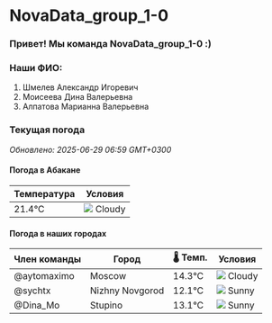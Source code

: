 # NovaData_group_1-0
### Привет! Мы команда NovaData_group_1-0 :)

### Наши ФИО:
1. Шмелев Александр Игоревич
2. Моисеева Дина Валерьевна
3. Алпатова Марианна Валерьевна

### Текущая погода
<!-- WEATHER:START -->
_Обновлено: 2025-06-29 06:59 GMT+0300_

#### Погода в Абакане

| Температура | Условия |
|-------------|----------|
| 21.4°C     | ![](https://cdn.weatherapi.com/weather/64x64/day/119.png) Cloudy |

#### Погода в наших городах

| Член команды  | Город               | 🌡️ Темп.  | Условия          |
|---------------|---------------------|-----------|--------------------|
| @aytomaximo    | Moscow              |   14.3°C | ![](https://cdn.weatherapi.com/weather/64x64/day/119.png) Cloudy       |
| @sychtx        | Nizhny Novgorod     |   12.1°C | ![](https://cdn.weatherapi.com/weather/64x64/day/113.png) Sunny        |
| @Dina_Mo       | Stupino             |   13.1°C | ![](https://cdn.weatherapi.com/weather/64x64/day/113.png) Sunny        |

<!-- WEATHER:END -->
